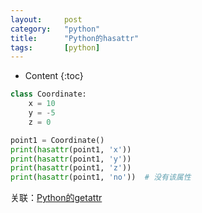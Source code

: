 ```yaml
---
layout:		post
category:	"python"
title:		"Python的hasattr"
tags:		[python]
---
```

- Content
{:toc}



```python
class Coordinate:
    x = 10
    y = -5
    z = 0

point1 = Coordinate()
print(hasattr(point1, 'x'))
print(hasattr(point1, 'y'))
print(hasattr(point1, 'z'))
print(hasattr(point1, 'no'))  # 没有该属性

```

关联：[Python的getattr](./python-getattr.html)